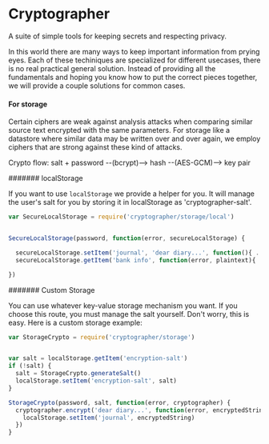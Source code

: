 # Cryptographer

A suite of simple tools for keeping secrets and respecting privacy.

In this world there are many ways to keep important information from prying eyes.
Each of these techiniques are specialized for different usecases, there is no real
practical general solution. Instead of providing all the fundamentals and hoping
you know how to put the correct pieces together, we will provide a couple solutions
for common cases.

#### For storage

Certain ciphers are weak against analysis attacks when comparing similar source text
encrypted with the same parameters. For storage like a datastore where similar data
may be written over and over again, we employ ciphers that are strong against these
kind of attacks.

Crypto flow:  salt + password --(bcrypt)--> hash --(AES-GCM)--> key pair

####### localStorage

If you want to use `localStorage` we provide a helper for you.
It will manage the user's salt for you by storing it in localStorage
as 'cryptographer-salt'.

```js
var SecureLocalStorage = require('cryptographer/storage/local')


SecureLocalStorage(password, function(error, secureLocalStorage) {

  secureLocalStorage.setItem('journal', 'dear diary...', function(){ ... })
  secureLocalStorage.getItem('bank info', function(error, plaintext){ ... })

})
```

####### Custom Storage

You can use whatever key-value storage mechanism you want.
If you choose this route, you must manage the salt yourself.
Don't worry, this is easy.
Here is a custom storage example:

```js
var StorageCrypto = require('cryptographer/storage')


var salt = localStorage.getItem('encryption-salt')
if (!salt) {
  salt = StorageCrypto.generateSalt()
  localStorage.setItem('encryption-salt', salt)
}

StorageCrypto(password, salt, function(error, cryptographer) {
  cryptographer.encrypt('dear diary...', function(error, encryptedString){
    localStorage.setItem('journal', encryptedString)
  })
}
```